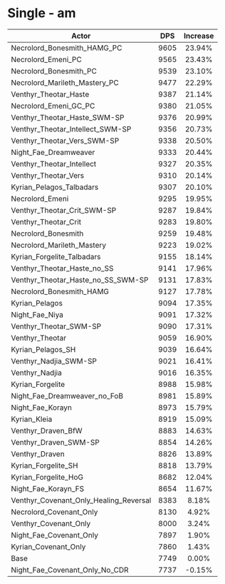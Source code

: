 # Single - am
| Actor | DPS | Increase |
|---|:---:|:---:|
|Necrolord_Bonesmith_HAMG_PC|9605|23.94%|
|Necrolord_Emeni_PC|9565|23.43%|
|Necrolord_Bonesmith_PC|9539|23.10%|
|Necrolord_Marileth_Mastery_PC|9477|22.29%|
|Venthyr_Theotar_Haste|9387|21.14%|
|Necrolord_Emeni_GC_PC|9380|21.05%|
|Venthyr_Theotar_Haste_SWM-SP|9376|20.99%|
|Venthyr_Theotar_Intellect_SWM-SP|9356|20.73%|
|Venthyr_Theotar_Vers_SWM-SP|9338|20.50%|
|Night_Fae_Dreamweaver|9333|20.44%|
|Venthyr_Theotar_Intellect|9327|20.35%|
|Venthyr_Theotar_Vers|9310|20.14%|
|Kyrian_Pelagos_Talbadars|9307|20.10%|
|Necrolord_Emeni|9295|19.95%|
|Venthyr_Theotar_Crit_SWM-SP|9287|19.84%|
|Venthyr_Theotar_Crit|9283|19.80%|
|Necrolord_Bonesmith|9259|19.48%|
|Necrolord_Marileth_Mastery|9223|19.02%|
|Kyrian_Forgelite_Talbadars|9155|18.14%|
|Venthyr_Theotar_Haste_no_SS|9141|17.96%|
|Venthyr_Theotar_Haste_no_SS_SWM-SP|9131|17.83%|
|Necrolord_Bonesmith_HAMG|9127|17.78%|
|Kyrian_Pelagos|9094|17.35%|
|Night_Fae_Niya|9091|17.32%|
|Venthyr_Theotar_SWM-SP|9090|17.31%|
|Venthyr_Theotar|9059|16.90%|
|Kyrian_Pelagos_SH|9039|16.64%|
|Venthyr_Nadjia_SWM-SP|9021|16.41%|
|Venthyr_Nadjia|9016|16.35%|
|Kyrian_Forgelite|8988|15.98%|
|Night_Fae_Dreamweaver_no_FoB|8981|15.89%|
|Night_Fae_Korayn|8973|15.79%|
|Kyrian_Kleia|8919|15.09%|
|Venthyr_Draven_BfW|8883|14.63%|
|Venthyr_Draven_SWM-SP|8854|14.26%|
|Venthyr_Draven|8826|13.89%|
|Kyrian_Forgelite_SH|8818|13.79%|
|Kyrian_Forgelite_HoG|8682|12.04%|
|Night_Fae_Korayn_FS|8654|11.67%|
|Venthyr_Covenant_Only_Healing_Reversal|8383|8.18%|
|Necrolord_Covenant_Only|8130|4.92%|
|Venthyr_Covenant_Only|8000|3.24%|
|Night_Fae_Covenant_Only|7897|1.90%|
|Kyrian_Covenant_Only|7860|1.43%|
|Base|7749|0.00%|
|Night_Fae_Covenant_Only_No_CDR|7737|-0.15%|
